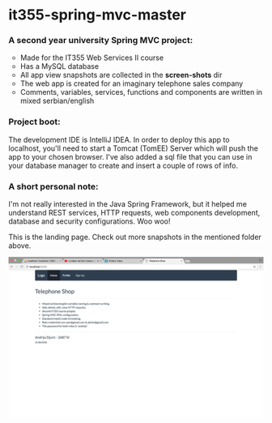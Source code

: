 # it355-spring-mvc-master
<h3>A second year university Spring MVC project:</h3>
<ul style="list-style-type:circle">
  <li>Made for the IT355 Web Services II course</li>
  <li>Has a MySQL database</li>
  <li>All app view snapshots are collected in the <b>screen-shots</b> dir</li>
  <li>The web app is created for an imaginary telephone sales company</li>
  <li>Comments, variables, services, functions and components are written in mixed serbian/english</li>
</ul>
<h3>Project boot:</h3>
<p>The development IDE is IntelliJ IDEA. In order to deploy this app to localhost,
you'll need to start a Tomcat (TomEE) Server which will push the app to your
chosen browser. I've also added a sql file that you can use in your database manager to create and 
insert a couple of rows of info.</p>
<h3>A short personal note:</h3>
<p>I'm not really interested in the Java Spring Framework, but it helped me understand REST services,
HTTP requests, web components development, database and security configurations. Woo woo!</p>
<p>This is the landing page. Check out more snapshots in the mentioned folder above.</p>
<img src="screen-shots/landing-page.png" alt="Landing Page">
